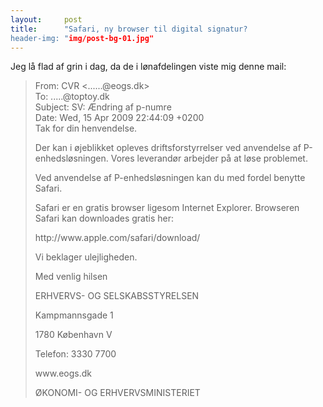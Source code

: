 ```yaml
---
layout:     post
title:      "Safari, ny browser til digital signatur?
header-img: "img/post-bg-01.jpg"
---
```

Jeg lå flad af grin i dag, da de i lønafdelingen viste mig denne mail:

<blockquote>
From: 	CVR <......@eogs.dk><br />
To: .....@toptoy.dk<br />
Subject: 	SV: &AElig;ndring af p-numre<br />
Date: 	Wed, 15 Apr 2009 22:44:09 +0200<br />
Tak for din henvendelse.</p>
<p>Der kan i &oslash;jeblikket opleves driftsforstyrrelser ved anvendelse af P-enhedsl&oslash;sningen. Vores leverand&oslash;r arbejder p&aring; at l&oslash;se problemet.</p>
<p>Ved anvendelse af P-enhedsl&oslash;sningen kan du med fordel benytte Safari.</p>
<p>Safari er en gratis browser ligesom Internet Explorer. Browseren Safari kan downloades gratis her:</p>
<p>http://www.apple.com/safari/download/</p>
<p>Vi beklager ulejligheden.</p>
<p>Med venlig hilsen</p>
<p>ERHVERVS- OG SELSKABSSTYRELSEN</p>
<p>Kampmannsgade 1</p>
<p>1780 K&oslash;benhavn V</p>
<p>Telefon: 3330 7700</p>
<p>www.eogs.dk</p>
<p>&Oslash;KONOMI- OG ERHVERVSMINISTERIET</p>
</blockquote>
